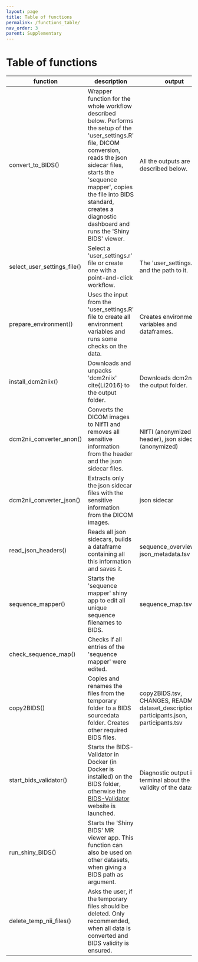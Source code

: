 ```yaml
---
layout: page
title: Table of functions
permalink: /functions_table/
nav_order: 3
parent: Supplementary
---
```

# Table of functions



| function | description | output |
|----------|-------------|--------|
| convert_to_BIDS() | Wrapper function for the whole workflow described below. Performs the setup of the 'user_settings.R' file, DICOM conversion, <br> reads the json sidecar files, starts the 'sequence mapper', copies the file into BIDS standard, creates a diagnostic dashboard and runs the 'Shiny BIDS' viewer. | All the outputs are described below. |
| select_user_settings_file() | Select a 'user_settings.r' file or create one with a point-and-click workflow. | The 'user_settings.R' file and the path to it. |
| prepare_environment() | Uses the input from the 'user_settings.R' file to create all environment variables and runs some checks on the data. | Creates environment variables and dataframes. |
| install_dcm2niix() | Downloads and unpacks 'dcm2niix' cite{Li2016} to the output folder. | Downloads dcm2niix to the output folder.  |
| dcm2nii_converter_anon() | Converts the DICOM images to NIfTI and removes all sensitive information from the header and the json sidecar files. | NIfTI (anonymized header), json sidecar (anonymized) |
| dcm2nii_converter_json() | Extracts only the json sidecar files with the sensitive information from the DICOM images. | json sidecar |
| read_json_headers() | Reads all json sidecars, builds a dataframe containing all this information and saves it. | sequence_overview.tsv, json_metadata.tsv  |
| sequence_mapper() | Starts the 'sequence mapper' shiny app to edit all unique sequence filenames to BIDS. | sequence_map.tsv  |
| check_sequence_map() | Checks if all entries of the 'sequence mapper' were edited. | 
| copy2BIDS() | Copies and renames the files from the temporary folder to a BIDS sourcedata folder. Creates other required BIDS files. | copy2BIDS.tsv, CHANGES, README, dataset_description.json, participants.json, participants.tsv  |
| start_bids_validator() | Starts the BIDS-Validator in Docker (in Docker is installed) on the BIDS folder, otherwise the [BIDS-Validator](https://bids-standard.github.io/bids-validator/) website is launched. | Diagnostic output in the terminal about the BIDS validity of the dataset. |
| run_shiny_BIDS() | Starts the 'Shiny BIDS' MR viewer app. This function can also be used on other datasets, when giving a BIDS path as argument. | 
| delete_temp_nii_files() | Asks the user, if the temporary files should be deleted. Only recommended, when all data is converted and BIDS validity is ensured. | 
